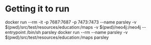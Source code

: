 # Getting it to run
docker run --rm -it -p 7687:7687 -p 7473:7473 --name parsley -v $(pwd)/src/test/resources/education:/maps -v $(pwd)/neo4j:/neo4j --entrypoint /bin/sh parsley
docker run --rm --name parsley -v $(pwd)/src/test/resources/education:/maps parsley